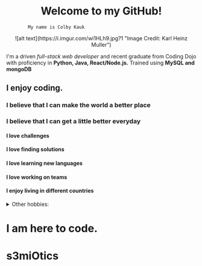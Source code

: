 <h1 align="center"> 
Welcome to my GitHub!</h1>

<p align = "center">

            My name is Colby Kauk

<p align = "center">
![alt text](https://i.imgur.com/wi1HLh9.jpg?1 "Image Credit: Karl Heinz Muller")

<p>



I'm a driven *full-stack web developer* and recent graduate from Coding Dojo with proficiency in __Python, Java, React/Node.js.__ Trained using __MySQL and mongoDB__

## I enjoy coding. 

### I believe that I can make the world a better place
### I believe that I can get a little better everyday
#### I love challenges
#### I love finding solutions
#### I love learning new languages
#### I love working on teams
#### I enjoy living in different countries
<details>
<summary>Other hobbies:
</summary>
<br> 

- Handstands 
- Juggling
- Spinning poi
- Playing music
- Personal fitness: HIIT, HOT ROOM, BARRY'S, PELETON
- I love listening to books and learning about the human brain, particularly its biases and shortcomings
</details>

# I am here to code.
 # s3miOtics
